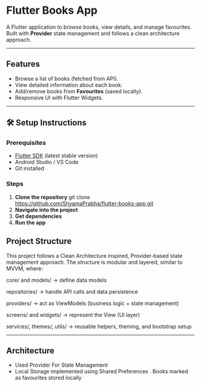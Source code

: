 # Flutter Books App

A Flutter application to browse books, view details, and manage favourites.  
Built with **Provider** state management and follows a clean architecture approach.

---

## Features
-  Browse a list of books (fetched from API).
-  View detailed information about each book.
-  Add/remove books from **Favourites** (saved locally).
-  Responsive UI with Flutter Widgets.

---
## 🛠️ Setup Instructions

### Prerequisites
- [Flutter SDK](https://docs.flutter.dev/get-started/install) (latest stable version)
- Android Studio / VS Code
- Git installed

### Steps
1. **Clone the repository**
   git clone  https://github.com/ShyamaPrabha/flutter-books-app.git
2. **Navigate into the project**
3. **Get dependencies**
4. **Run the app**
   
## Project Structure

This project follows a Clean Architecture inspired, Provider-based state management approach.
The structure is modular and layered, similar to MVVM, where:

core/ and models/ → define data models

repositories/ → handle API calls and data persistence

providers/ → act as ViewModels (business logic + state management)

screens/ and widgets/ → represent the View (UI layer)

services/, themes/, utils/ → reusable helpers, theming, and bootstrap setup

---
## Architecture
- Used Provider For State Management
- Local Storage implemented using Shared Preferences . Books marked as favourites stored locally


